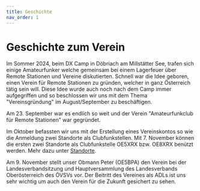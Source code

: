 ```yaml
---
title: Geschichte
nav_order: 1
---
```


# Geschichte zum Verein

Im Sommer 2024, beim DX Camp in Döbriach am Millstätter See, trafen sich einige Amateurfunker welche gemeinsam bei einem Lagerfeuer über Remote Stationen und Vereine diskutierten.
Schnell war die Idee geboren, einen Verein für Remote Stationen zu gründen, welcher in ganz Österreich tätig sein will.
Diese Idee wurde auch noch nach dem Camp immer aufgegriffen und so beschlossen wir uns mit dem Thema "Vereinsgründung" im August/September zu beschäftigen.

Am 23. September war es endlich so weit und der Verein "Amateurfunkclub für Remote Stationen" war gegründet.

Im Oktober befassten wir uns mit der Erstellung eines Vereinskontos so wie die Anmeldung zwei Standorte als Clubfunkstellen.
Mit 7. November können die ersten zwei Standorte als Clubfunkstelle OE5XRX bzw. OE8XRX benützt werden. Mehr dazu unter [Standorte](standorte.html).

Am 9. November stellt unser Obmann Peter (OE5BPA) den Verein bei der Landesverbandsitzung und Hauptversammlung des Landesverbands Oberösterreich des ÖVSVs vor. Der Beitritt des Vereines als ADLs ist uns sehr wichtig um auch den Verein für die Zukunft gesichert zu sehen.
